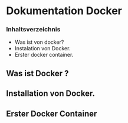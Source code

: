 # Dokumentation Docker 

### Inhaltsverzeichnis

 - Was ist von docker?
 - Instalation von Docker.
 - Erster docker container.

## Was ist Docker ? 

## Installation von Docker.


## Erster Docker Container
